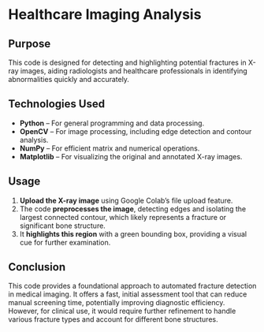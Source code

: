 # Healthcare Imaging Analysis 

## Purpose

This code is designed for detecting and highlighting potential fractures in X-ray images, aiding radiologists and healthcare professionals in identifying abnormalities quickly and accurately.

## Technologies Used

- **Python** – For general programming and data processing.  
- **OpenCV** – For image processing, including edge detection and contour analysis.  
- **NumPy** – For efficient matrix and numerical operations.  
- **Matplotlib** – For visualizing the original and annotated X-ray images.  

## Usage

1. **Upload the X-ray image** using Google Colab’s file upload feature.  
2. The code **preprocesses the image**, detecting edges and isolating the largest connected contour, which likely represents a fracture or significant bone structure.  
3. It **highlights this region** with a green bounding box, providing a visual cue for further examination.

## Conclusion

This code provides a foundational approach to automated fracture detection in medical imaging. It offers a fast, initial assessment tool that can reduce manual screening time, potentially improving diagnostic efficiency. However, for clinical use, it would require further refinement to handle various fracture types and account for different bone structures.
